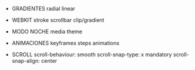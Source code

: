 - GRADIENTES
  radial
  linear

- WEBKIT
  stroke
  scrollbar
  clip/gradient

- MODO NOCHE
  media theme

- ANIMACIONES
  keyframes
  steps
  animations

- SCROLL
  scroll-behaviour: smooth
  scroll-snap-type: x mandatory
  scroll-snap-align: center
